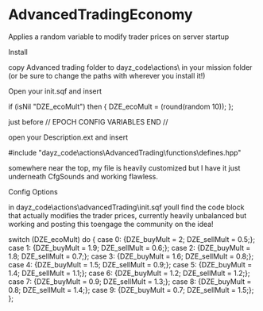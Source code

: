 # AdvancedTradingEconomy
Applies a random variable to modify trader prices on server startup

Install

copy Advanced trading folder to dayz_code\actions\ in your mission folder (or be sure to change the paths with wherever you install it!)

Open your init.sqf and insert

if (isNil "DZE_ecoMult") then {
	DZE_ecoMult = (round(random 10));
};

just before   // EPOCH CONFIG VARIABLES END //

open your Description.ext and insert

#include "dayz_code\actions\AdvancedTrading\functions\defines.hpp"

somewhere near the top, my file is heavily customized but I have it just underneath CfgSounds and working flawless.

Config Options

in dayz_code\actions\advancedTrading\init.sqf youll find the code block that actually modifies the trader prices, currently heavily unbalanced but working and posting this toengage the community on the idea!

switch (DZE_ecoMult) do {
	case 0:	{DZE_buyMult = 2;	DZE_sellMult = 0.5;};
	case 1:	{DZE_buyMult = 1.9;	DZE_sellMult = 0.6;};
	case 2:	{DZE_buyMult = 1.8;	DZE_sellMult = 0.7;};
	case 3:	{DZE_buyMult = 1.6;	DZE_sellMult = 0.8;};
	case 4:	{DZE_buyMult = 1.5;	DZE_sellMult = 0.9;};
	case 5:	{DZE_buyMult = 1.4;	DZE_sellMult = 1.1;};
	case 6:	{DZE_buyMult = 1.2;	DZE_sellMult = 1.2;};
	case 7:	{DZE_buyMult = 0.9;	DZE_sellMult = 1.3;};
	case 8:	{DZE_buyMult = 0.8;	DZE_sellMult = 1.4;};
	case 9:	{DZE_buyMult = 0.7;	DZE_sellMult = 1.5;};
};
